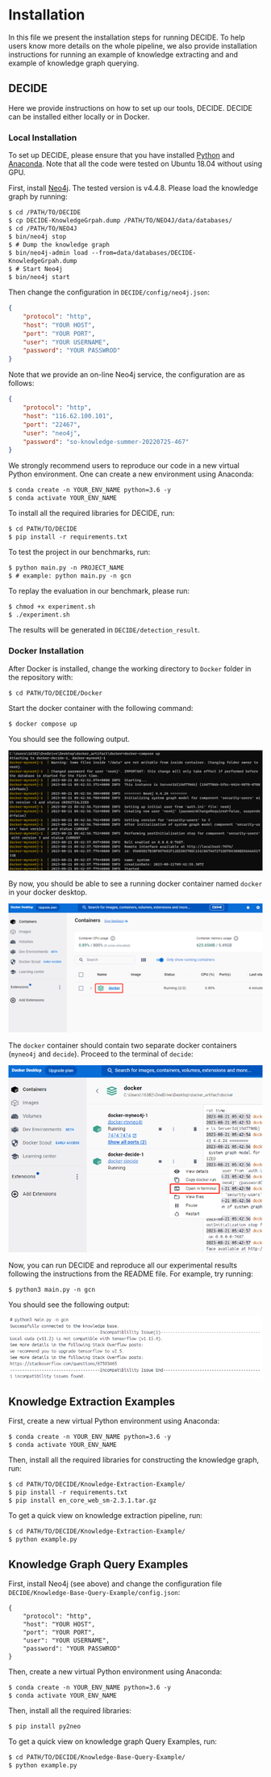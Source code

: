 # Installation

In this file we present the installation steps for running DECIDE. To help users know more details on the whole pipeline, we also provide installation instructions for running an example of knowledge extracting and and example of knowledge graph querying.

## DECIDE

Here we provide instructions on how to set up our tools, DECIDE. DECIDE can be installed either locally or in Docker.

### Local Installation

To set up DECIDE, please ensure that you have installed [Python](https://www.python.org/) and [Anaconda](https://www.anaconda.com/). Note that all the code were tested on Ubuntu 18.04 without using GPU.

First, install [Neo4j](https://neo4j.com/). The tested version is v4.4.8. Please load the knowledge graph by running:

```shell
$ cd /PATH/TO/DECIDE
$ cp DECIDE-KnowledgeGrpah.dump /PATH/TO/NEO4J/data/databases/
$ cd /PATH/TO/NEO4J
$ bin/neo4j stop
$ # Dump the knowledge graph
$ bin/neo4j-admin load --from=data/databases/DECIDE-KnowledgeGrpah.dump
$ # Start Neo4j
$ bin/neo4j start
```

 Then change the configuration in `DECIDE/config/neo4j.json`:

```json
{
    "protocol": "http",
    "host": "YOUR HOST",
    "port": "YOUR PORT",
    "user": "YOUR USERNAME",
    "password": "YOUR PASSWROD"
}
```

Note that we provide an on-line Neo4j service, the configuration are as follows:

```json
{
    "protocol": "http",
    "host": "116.62.100.101",
    "port": "22467",
    "user": "neo4j",
    "password": "so-knowledge-summer-20220725-467"
}
```

We strongly recommend users to reproduce our code in a new virtual Python environment.  One can create a new environment using Anaconda:

```shell
$ conda create -n YOUR_ENV_NAME python=3.6 -y
$ conda activate YOUR_ENV_NAME
```

To install all the required libraries for DECIDE, run:

```shell
$ cd PATH/TO/DECIDE
$ pip install -r requirements.txt 
```

To test the project in our benchmarks, run:

```shell
$ python main.py -n PROJECT_NAME
$ # example: python main.py -n gcn
```

To replay the evaluation in our benchmark, please run:

```shell
$ chmod +x experiment.sh
$ ./experiment.sh
```

The results will be generated in `DECIDE/detection_result`.

### Docker Installation

After Docker is installed,  change the working directory to `Docker` folder in the repository with:

```shell
$ cd PATH/TO/DECIDE/Docker
```

Start the docker container with the following command:

```sh
$ docker compose up
```

You should see the following output.

<img src="./DECIDE/imgs/docker_up.png" alt="Supervised" style="zoom: 80%;" />



By now, you should be able to see a running docker container named `docker` in your docker desktop.

<img src="./DECIDE/imgs/docker_one.png" alt="Supervised" style="zoom:80%;" />



The `docker` container should contain two separate docker containers (`myneo4j` and `decide`). Proceed to the terminal of `decide`:

<img src="./DECIDE/imgs/two_container.png" alt="Supervised"  />

Now, you can run DECIDE and reproduce all our experimental results following the instructions from the README file. For example, try running:

```shell
$ python3 main.py -n gcn
```

You should see the following output:

<img src="./DECIDE/imgs/script.png" alt="Supervised"  />

## Knowledge Extraction Examples

First, create a new virtual Python environment using Anaconda:

```shell
$ conda create -n YOUR_ENV_NAME python=3.6 -y
$ conda activate YOUR_ENV_NAME
```

Then, install all the required libraries for constructing the knowledge graph, run:

```shell
$ cd PATH/TO/DECIDE/Knowledge-Extraction-Example/
$ pip install -r requirements.txt 
$ pip install en_core_web_sm-2.3.1.tar.gz
```

To get a quick view on knowledge extraction pipeline, run:

```shell
$ cd PATH/TO/DECIDE/Knowledge-Extraction-Example/
$ python example.py
```

## Knowledge Graph Query Examples

First, install Neo4j (see above) and change the configuration file `DECIDE/Knowledge-Base-Query-Example/config.json`:

```
{
    "protocol": "http",
    "host": "YOUR HOST",
    "port": "YOUR PORT",
    "user": "YOUR USERNAME",
    "password": "YOUR PASSWROD"
}
```

Then, create a new virtual Python environment using Anaconda:

```shell
$ conda create -n YOUR_ENV_NAME python=3.6 -y
$ conda activate YOUR_ENV_NAME
```

Then, install all the required libraries:

```shell
$ pip install py2neo 
```

To get a quick view on knowledge graph Query Examples, run:

```shell
$ cd PATH/TO/DECIDE/Knowledge-Base-Query-Example/
$ python example.py
```

